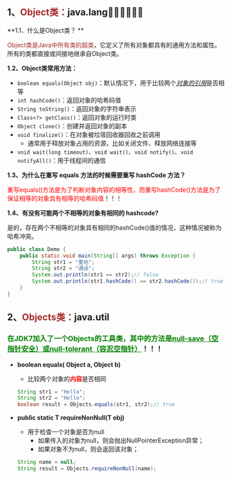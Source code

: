 ## 1、<span style="color:brown">**Object类：**</span>java.lang👮‍♂️👮‍♂️👮‍♂️

**1.1、什么是Object类？ **

<span style="color:brown">Object类是Java中所有类的超类</span>，它定义了所有对象都具有的通用方法和属性。所有的类都直接或间接地继承自Object类。

**1.2、Object类常用方法：**

- `boolean equals(Object obj)`：默认情况下，用于比较两个<u>*对象的引用*</u>是否相等
- `int hashCode()`：返回对象的哈希码值
- `String toString()`：返回对象的字符串表示
- `Class<?> getClass()`：返回对象的运行时类
- `Object clone()`：创建并返回对象的副本
- `void finalize()`：在对象被垃圾回收器回收之前调用
  - 通常用于释放对象占用的资源，比如关闭文件、释放网络连接等
- `void wait(long timeout)`、`void wait()`、`void notify()`、`void notifyAll()`：用于线程间的通信

**1.3、为什么在重写 equals 方法的时候需要重写 hashCode 方法？**

<span style="color:red">重写equals()方法是为了判断对象内容的相等性，而重写hashCode()方法是为了保证相等的对象具有相等的哈希码值</span>！！！

**1.4、有没有可能两个不相等的对象有相同的 hashcode?**

是的，存在两个不相等的对象具有相同的hashCode()值的情况，这种情况被称为哈希冲突。

```java
public class Demo {
    public static void main(String[] args) throws Exception {
        String str1 = "重地";
        String str2 = "通话";
        System.out.println(str1 == str2);// false
        System.out.println(str1.hashCode() == str2.hashCode());// true
    }
}
```



## 2、<span style="color:brown">Objects类：</span>java.util

### <span style="color:green">**在JDK7加入了一个Objects的工具类，其中的方法是<u>null-save（空指针安全）或null-tolerant（容忍空指针）</u>**</span>！！！

- **boolean equals( Object a, Object b)**
  
  - 比较两个对象的<font color="red">**内容**</font>是否相同
  
  ```java
  String str1 = "Hello";
  String str2 = "Hello";
  boolean result = Objects.equals(str1, str2);// true
  ```

- **public static <T> T requireNonNull(T obj)**

  - 用于检查一个对象是否为null
    - 如果传入的对象为null，则会抛出NullPointerException异常；
    - 如果对象不为null，则会返回该对象；

  ```java
  String name = null;
  String result = Objects.requireNonNull(name);
  ```

  











